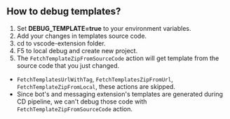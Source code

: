 
## How to debug templates?

1. Set **DEBUG_TEMPLATE=true** to your environment variables.
1. Add your changes in templates source code.
1. cd to vscode-extension folder.
1. F5 to local debug and create new project.
1. The `FetchTemplateZipFromSourceCode` action will get template from the source code that you just changed.

* `FetchTemplatesUrlWithTag`, `FetchTemplatesZipFromUrl`, `FetchTemplateZipFromLocal`, these actions are skipped.
* Since bot's and messaging extension's templates are generated during CD pipeline, we can't debug those code with `FetchTemplateZipFromSourceCode` action.
